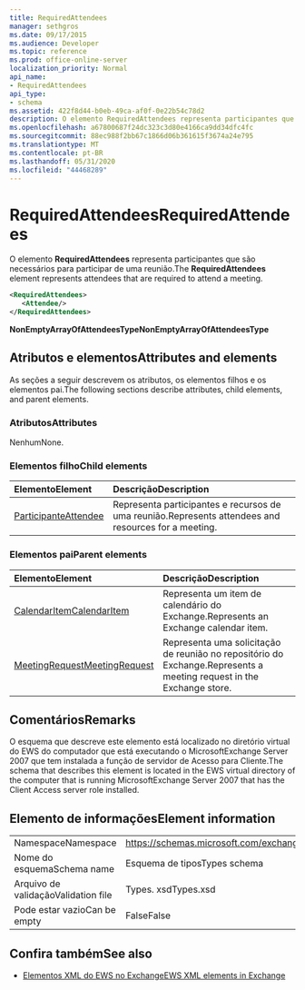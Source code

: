 ```yaml
---
title: RequiredAttendees
manager: sethgros
ms.date: 09/17/2015
ms.audience: Developer
ms.topic: reference
ms.prod: office-online-server
localization_priority: Normal
api_name:
- RequiredAttendees
api_type:
- schema
ms.assetid: 422f8d44-b0eb-49ca-af0f-0e22b54c78d2
description: O elemento RequiredAttendees representa participantes que são necessários para participar de uma reunião.
ms.openlocfilehash: a67800687f24dc323c3d80e4166ca9dd34dfc4fc
ms.sourcegitcommit: 88ec988f2bb67c1866d06b361615f3674a24e795
ms.translationtype: MT
ms.contentlocale: pt-BR
ms.lasthandoff: 05/31/2020
ms.locfileid: "44468289"
---
```

# <a name="requiredattendees"></a><span data-ttu-id="2d761-103">RequiredAttendees</span><span class="sxs-lookup"><span data-stu-id="2d761-103">RequiredAttendees</span></span>

<span data-ttu-id="2d761-104">O elemento **RequiredAttendees** representa participantes que são necessários para participar de uma reunião.</span><span class="sxs-lookup"><span data-stu-id="2d761-104">The **RequiredAttendees** element represents attendees that are required to attend a meeting.</span></span> 
  
```xml
<RequiredAttendees>
   <Attendee/>
</RequiredAttendees>
```

 <span data-ttu-id="2d761-105">**NonEmptyArrayOfAttendeesType**</span><span class="sxs-lookup"><span data-stu-id="2d761-105">**NonEmptyArrayOfAttendeesType**</span></span>
## <a name="attributes-and-elements"></a><span data-ttu-id="2d761-106">Atributos e elementos</span><span class="sxs-lookup"><span data-stu-id="2d761-106">Attributes and elements</span></span>

<span data-ttu-id="2d761-107">As seções a seguir descrevem os atributos, os elementos filhos e os elementos pai.</span><span class="sxs-lookup"><span data-stu-id="2d761-107">The following sections describe attributes, child elements, and parent elements.</span></span>
  
### <a name="attributes"></a><span data-ttu-id="2d761-108">Atributos</span><span class="sxs-lookup"><span data-stu-id="2d761-108">Attributes</span></span>

<span data-ttu-id="2d761-109">Nenhum</span><span class="sxs-lookup"><span data-stu-id="2d761-109">None.</span></span>
  
### <a name="child-elements"></a><span data-ttu-id="2d761-110">Elementos filho</span><span class="sxs-lookup"><span data-stu-id="2d761-110">Child elements</span></span>

|<span data-ttu-id="2d761-111">**Elemento**</span><span class="sxs-lookup"><span data-stu-id="2d761-111">**Element**</span></span>|<span data-ttu-id="2d761-112">**Descrição**</span><span class="sxs-lookup"><span data-stu-id="2d761-112">**Description**</span></span>|
|:-----|:-----|
|[<span data-ttu-id="2d761-113">Participante</span><span class="sxs-lookup"><span data-stu-id="2d761-113">Attendee</span></span>](attendee.md) <br/> |<span data-ttu-id="2d761-114">Representa participantes e recursos de uma reunião.</span><span class="sxs-lookup"><span data-stu-id="2d761-114">Represents attendees and resources for a meeting.</span></span>  <br/> |
   
### <a name="parent-elements"></a><span data-ttu-id="2d761-115">Elementos pai</span><span class="sxs-lookup"><span data-stu-id="2d761-115">Parent elements</span></span>

|<span data-ttu-id="2d761-116">**Elemento**</span><span class="sxs-lookup"><span data-stu-id="2d761-116">**Element**</span></span>|<span data-ttu-id="2d761-117">**Descrição**</span><span class="sxs-lookup"><span data-stu-id="2d761-117">**Description**</span></span>|
|:-----|:-----|
|[<span data-ttu-id="2d761-118">CalendarItem</span><span class="sxs-lookup"><span data-stu-id="2d761-118">CalendarItem</span></span>](calendaritem.md) <br/> |<span data-ttu-id="2d761-119">Representa um item de calendário do Exchange.</span><span class="sxs-lookup"><span data-stu-id="2d761-119">Represents an Exchange calendar item.</span></span>  <br/> |
|[<span data-ttu-id="2d761-120">MeetingRequest</span><span class="sxs-lookup"><span data-stu-id="2d761-120">MeetingRequest</span></span>](meetingrequest.md) <br/> |<span data-ttu-id="2d761-121">Representa uma solicitação de reunião no repositório do Exchange.</span><span class="sxs-lookup"><span data-stu-id="2d761-121">Represents a meeting request in the Exchange store.</span></span>  <br/> |
   
## <a name="remarks"></a><span data-ttu-id="2d761-122">Comentários</span><span class="sxs-lookup"><span data-stu-id="2d761-122">Remarks</span></span>

<span data-ttu-id="2d761-123">O esquema que descreve este elemento está localizado no diretório virtual do EWS do computador que está executando o MicrosoftExchange Server 2007 que tem instalada a função de servidor de Acesso para Cliente.</span><span class="sxs-lookup"><span data-stu-id="2d761-123">The schema that describes this element is located in the EWS virtual directory of the computer that is running MicrosoftExchange Server 2007 that has the Client Access server role installed.</span></span>
  
## <a name="element-information"></a><span data-ttu-id="2d761-124">Elemento de informações</span><span class="sxs-lookup"><span data-stu-id="2d761-124">Element information</span></span>

|||
|:-----|:-----|
|<span data-ttu-id="2d761-125">Namespace</span><span class="sxs-lookup"><span data-stu-id="2d761-125">Namespace</span></span>  <br/> |https://schemas.microsoft.com/exchange/services/2006/types  <br/> |
|<span data-ttu-id="2d761-126">Nome do esquema</span><span class="sxs-lookup"><span data-stu-id="2d761-126">Schema name</span></span>  <br/> |<span data-ttu-id="2d761-127">Esquema de tipos</span><span class="sxs-lookup"><span data-stu-id="2d761-127">Types schema</span></span>  <br/> |
|<span data-ttu-id="2d761-128">Arquivo de validação</span><span class="sxs-lookup"><span data-stu-id="2d761-128">Validation file</span></span>  <br/> |<span data-ttu-id="2d761-129">Types. xsd</span><span class="sxs-lookup"><span data-stu-id="2d761-129">Types.xsd</span></span>  <br/> |
|<span data-ttu-id="2d761-130">Pode estar vazio</span><span class="sxs-lookup"><span data-stu-id="2d761-130">Can be empty</span></span>  <br/> |<span data-ttu-id="2d761-131">False</span><span class="sxs-lookup"><span data-stu-id="2d761-131">False</span></span>  <br/> |
   
## <a name="see-also"></a><span data-ttu-id="2d761-132">Confira também</span><span class="sxs-lookup"><span data-stu-id="2d761-132">See also</span></span>



- [<span data-ttu-id="2d761-133">Elementos XML do EWS no Exchange</span><span class="sxs-lookup"><span data-stu-id="2d761-133">EWS XML elements in Exchange</span></span>](ews-xml-elements-in-exchange.md)

